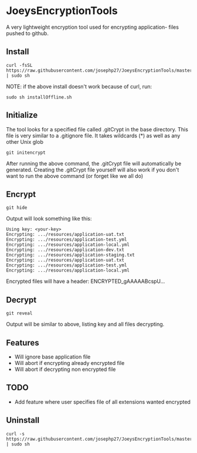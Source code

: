 # JoeysEncryptionTools

A very lightweight encryption tool used for encrypting application- files pushed to github.

## Install
```
curl -fsSL https://raw.githubusercontent.com/josephp27/JoeysEncryptionTools/master/install.sh | sudo sh
```
NOTE: if the above install doesn't work because of curl, run:
```
sudo sh installOffline.sh
```
## Initialize
The tool looks for a specified file called .gitCrypt in the base directory. This file is very similar to a .gitignore file. It takes wildcards (*) as well as any other Unix glob
```
git initencrypt
```
After running the above command, the .gitCrypt file will automatically be generated. Creating the .gitCrypt file yourself will also work if you don't want to run the above command (or forget like we all do)

## Encrypt
```
git hide
```

Output will look something like this: 
```
Using key: <your-key>
Encrypting: .../resources/application-uat.txt
Encrypting: .../resources/application-test.yml
Encrypting: .../resources/application-local.yml
Encrypting: .../resources/application-dev.txt
Encrypting: .../resources/application-staging.txt
Encrypting: .../resources/application-uat.txt
Encrypting: .../resources/application-test.yml
Encrypting: .../resources/application-local.yml
```

Encrypted files will have a header: ENCRYPTED_gAAAAABcspU...

## Decrypt
```
git reveal
```
Output will be similar to above, listing key and all files decrypting.

## Features
- Will ignore base application file
- Will abort if encrypting already encrypted file
- Will abort if decrypting non encrypted file

## TODO
- Add feature where user specifies file of all extensions wanted encrypted

## Uninstall
```
curl -s https://raw.githubusercontent.com/josephp27/JoeysEncryptionTools/master/uninstall.sh | sudo sh
```
